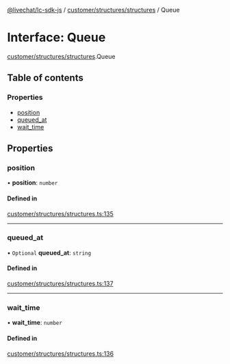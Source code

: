 [@livechat/lc-sdk-js](../README.md) / [customer/structures/structures](../modules/customer_structures_structures.md) / Queue

# Interface: Queue

[customer/structures/structures](../modules/customer_structures_structures.md).Queue

## Table of contents

### Properties

- [position](customer_structures_structures.Queue.md#position)
- [queued\_at](customer_structures_structures.Queue.md#queued_at)
- [wait\_time](customer_structures_structures.Queue.md#wait_time)

## Properties

### position

• **position**: `number`

#### Defined in

[customer/structures/structures.ts:135](https://github.com/livechat/lc-sdk-js/blob/a63b0a6/src/customer/structures/structures.ts#L135)

___

### queued\_at

• `Optional` **queued\_at**: `string`

#### Defined in

[customer/structures/structures.ts:137](https://github.com/livechat/lc-sdk-js/blob/a63b0a6/src/customer/structures/structures.ts#L137)

___

### wait\_time

• **wait\_time**: `number`

#### Defined in

[customer/structures/structures.ts:136](https://github.com/livechat/lc-sdk-js/blob/a63b0a6/src/customer/structures/structures.ts#L136)
